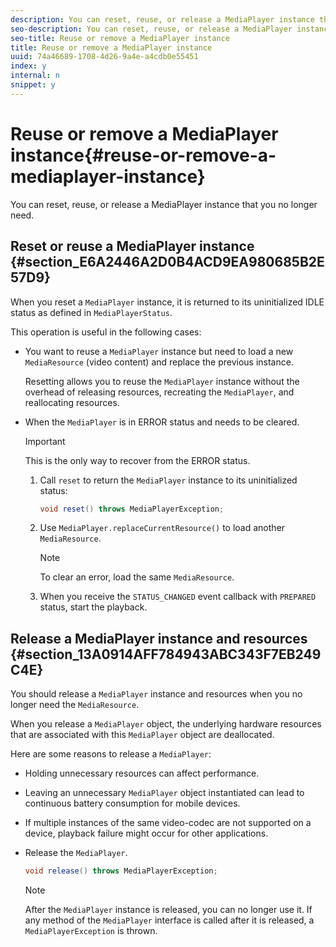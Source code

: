 ```yaml
---
description: You can reset, reuse, or release a MediaPlayer instance that you no longer need.
seo-description: You can reset, reuse, or release a MediaPlayer instance that you no longer need.
seo-title: Reuse or remove a MediaPlayer instance
title: Reuse or remove a MediaPlayer instance
uuid: 74a46689-1708-4d26-9a4e-a4cdb0e55451
index: y
internal: n
snippet: y
---
```


# Reuse or remove a MediaPlayer instance{#reuse-or-remove-a-mediaplayer-instance}

You can reset, reuse, or release a MediaPlayer instance that you no longer need.

## Reset or reuse a MediaPlayer instance {#section_E6A2446A2D0B4ACD9EA980685B2E57D9}

When you reset a `MediaPlayer` instance, it is returned to its uninitialized IDLE status as defined in `MediaPlayerStatus`.

This operation is useful in the following cases:

* You want to reuse a `MediaPlayer` instance but need to load a new `MediaResource` (video content) and replace the previous instance.

  Resetting allows you to reuse the `MediaPlayer` instance without the overhead of releasing resources, recreating the `MediaPlayer`, and reallocating resources. 

* When the `MediaPlayer` is in ERROR status and needs to be cleared. 

  >[!IMPORTANT]
  >
  >This is the only way to recover from the ERROR status.

    1. Call `reset` to return the `MediaPlayer` instance to its uninitialized status:     
    
       ```java    
       void reset() throws MediaPlayerException; 
       
       ```

    1. Use `MediaPlayer.replaceCurrentResource()` to load another `MediaResource`.     
    
       >[!NOTE]
       >
       >To clear an error, load the same `MediaResource`.

    1. When you receive the `STATUS_CHANGED` event callback with `PREPARED` status, start the playback.

## Release a MediaPlayer instance and resources {#section_13A0914AFF784943ABC343F7EB249C4E}

You should release a `MediaPlayer` instance and resources when you no longer need the `MediaResource`.

When you release a `MediaPlayer` object, the underlying hardware resources that are associated with this `MediaPlayer` object are deallocated.

Here are some reasons to release a `MediaPlayer`:

* Holding unnecessary resources can affect performance. 
* Leaving an unnecessary `MediaPlayer` object instantiated can lead to continuous battery consumption for mobile devices. 
* If multiple instances of the same video-codec are not supported on a device, playback failure might occur for other applications.

* Release the `MediaPlayer`. 

  ```java
  void release() throws MediaPlayerException;
  ```

  >[!NOTE]
  >
  >After the `MediaPlayer` instance is released, you can no longer use it. If any method of the `MediaPlayer` interface is called after it is released, a `MediaPlayerException` is thrown.

